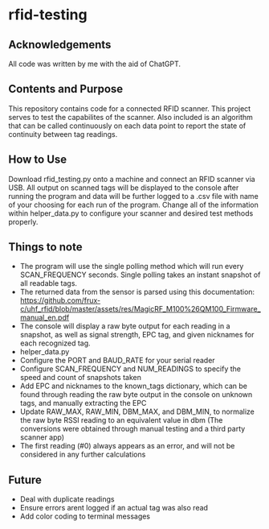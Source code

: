 # rfid-testing

## Acknowledgements

All code was written by me with the aid of ChatGPT.

## Contents and Purpose

This repository contains code for a connected RFID scanner. This project serves to test the capabilites of the scanner. Also included is an algorithm that can be called continuously on each data point to report the state of continuity between tag readings.

## How to Use

Download rfid_testing.py onto a machine and connect an RFID scanner via USB. All output on scanned tags will be displayed to the console after running the program and data will be further logged to a .csv file with name of your choosing for each run of the program. Change all of the information within helper_data.py to configure your scanner and desired test methods properly.

## Things to note

- The program will use the single polling method which will run every SCAN_FREQUENCY seconds. Single polling takes an instant snapshot of all readable tags.
- The returned data from the sensor is parsed using this documentation: https://github.com/frux-c/uhf_rfid/blob/master/assets/res/MagicRF_M100%26QM100_Firmware_manual_en.pdf 
- The console will display a raw byte output for each reading in a snapshot, as well as signal strength, EPC tag, and given nicknames for each recognized tag.
- helper_data.py
 - Configure the PORT and BAUD_RATE for your serial reader
 - Configure SCAN_FREQUENCY and NUM_READINGS to specify the speed and count of snapshots taken
 - Add EPC and nicknames to the known_tags dictionary, which can be found through reading the raw byte output in the console on unknown tags, and manually extracting the EPC
 - Update RAW_MAX, RAW_MIN, DBM_MAX, and DBM_MIN, to normalize the raw byte RSSI reading to an equivalent value in dbm (The conversions were obtained through manual testing and a third party scanner app)
- The first reading (#0) always appears as an error, and will not be considered in any further calculations


## Future
- Deal with duplicate readings
- Ensure errors arent logged if an actual tag was also read
- Add color coding to terminal messages